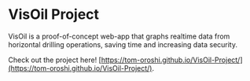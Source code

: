 # VisOil Project
VisOil is a proof-of-concept web-app that graphs realtime data from horizontal drilling operations, saving time and increasing data security.

Check out the project here!
[https://tom-oroshi.github.io/VisOil-Project/](https://tom-oroshi.github.io/VisOil-Project/).
